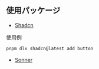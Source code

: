 ## 使用パッケージ

- [Shadcn](https://ui.shadcn.com/docs/components)

使用例

```sh
pnpm dlx shadcn@latest add button
```

- [Sonner](https://sonner.emilkowal.ski/)
